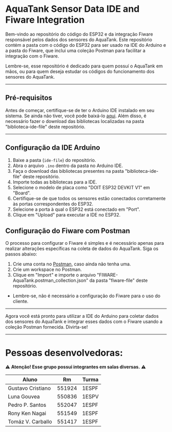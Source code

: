 # AquaTank Sensor Data IDE and Fiware Integration

Bem-vindo ao repositório do código do ESP32 e da integração Fiware responsável pelos dados dos sensores do AquaTank. Este repositório contém a pasta com o código do ESP32 para ser usado na IDE do Arduino e a pasta do Fiware, que inclui uma coleção Postman para facilitar a integração com o Fiware.

Lembre-se, esse repositório é dedicado para quem possuí o AquaTank em mãos, ou para quem deseja estudar os códigos do funcionamento dos sensores do AquaTank.

---

## Pré-requisitos

Antes de começar, certifique-se de ter o Arduino IDE instalado em seu sistema. Se ainda não tiver, você pode baixá-lo [aqui](https://www.arduino.cc/en/software). Além disso, é necessário fazer o download das bibliotecas localizadas na pasta "biblioteca-ide-file" deste repositório.

---

## Configuração da IDE Arduino

1. Baixe a pasta (`ide-file`) do repositório.
2. Abra o arquivo `.ino` dentro da pasta no Arduino IDE.
3. Faça o download das bibliotecas presentes na pasta "biblioteca-ide-file" deste repositório.
4. Importe todas as bibliotecas para a IDE.
5. Selecione o modelo de placa como "DOIT ESP32 DEVKIT V1" em "Board".
6. Certifique-se de que todos os sensores estão conectados corretamente às portas correspondentes do ESP32.
7. Selecione a porta à qual o ESP32 está conectado em "Port".
8. Clique em "Upload" para executar a IDE no ESP32.

## Configuração do Fiware com Postman

O processo para configurar o Fiware é simples e é necessário apenas para realizar alterações específicas na coleta de dados do AquaTank. Siga os passos abaixo:

1. Crie uma conta no [Postman](https://www.postman.com/), caso ainda não tenha uma.
2. Crie um workspace no Postman.
3. Clique em "Import" e importe o arquivo "FIWARE-AquaTank.postman_collection.json" da pasta "fiware-file" deste repositório.

* Lembre-se, não é necessário a configuração do Fiware para o uso do cliente.

---

Agora você está pronto para utilizar a IDE do Arduino para coletar dados dos sensores do AquaTank e integrar esses dados com o Fiware usando a coleção Postman fornecida. Divirta-se!

---

# Pessoas desenvolvedoras:

⚠ **Atenção! Esse grupo possui integrantes em salas diversas.** ⚠

|       Aluno       |     Rm     |   Turma   |
| ----------------- | ---------- | --------- |
| Gustavo Cristiano |   551924   |   1ESPF   |
| Luna Gouvea       |   550836   |   1ESPV   |
| Pedro P. Santos   |   552047   |   1ESPF   |
| Rony Ken Nagai    |   551549   |   1ESPF   |
| Tomáz V. Carballo |   551417   |   1ESPF   |
